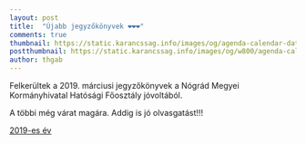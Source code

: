 ```yaml
---
layout: post
title:  "Újabb jegyzőkönyvek ❤❤❤"
comments: true
thumbnail: https://static.karancssag.info/images/og/agenda-calendar-dates-273153.jpg
postthumbnail: https://static.karancssag.info/images/og/w800/agenda-calendar-dates-273153.jpg
author: thgab
---
```


Felkerültek a 2019. márciusi jegyzőkönyvek a
Nógrád Megyei Kormányhivatal Hatósági Főosztály jóvoltából.
<!--more-->

A többi még várat magára. Addig is jó olvasgatást!!!

[2019-es év][1]

[1]:/download/jegyzokonyvek/2019/